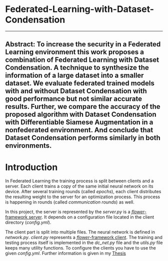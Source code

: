 # Federated-Learning-with-Dataset-Condensation

 ---
Abstract:
To increase the security in a Federated Learning environment this work proposes a
combination of Federated Learning with Dataset Condensation. A technique to synthesize
the information of a large dataset into a smaller dataset. We evaluate federated trained
models with and without Dataset Condensation with good performance but
not similar accurate results. Further, we compare the accuracy of the proposed algorithm
with Dataset Condensation with Differentiable Siamese Augmentation in a nonfederated
environment. And conclude that Dataset Condensation performs similarly
in both environments.
---

# Introduction

In Federated Learning the training process is split between clients and a server. Each
client trains a copy of the same initial neural network on its device. After several
training rounds (called *epochs*), each client distributes the resulting weight to the
server for an optimization process. This process is happening in rounds
(called *communication rounds*) as well.

In this project, the server is represented by the *server.py* is a
[*flower*-framework server](https://flower.ai/). It depends on a configuration file
located in the client directory (*config.yml*).

The client part is split into multiple files. The neural network is defined in
*network.py*. *client.py* represents a [*flower*-framework client](https://flower.ai/).
The training and testing process itself is implemented in the *dc_net.py* file
and the *utils.py* file keeps many utility functions.
To configure the clients you have to use the given *config.yml*.
Further information is given in my [Thesis](documentation/Thesis.pdf)